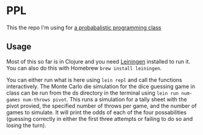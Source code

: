 # PPL

This the repo I'm using for [a probabalistic programming class](http://www.cs.tufts.edu/comp/150PP/)

## Usage

Most of this so far is in Clojure and you need [Leiningen](https://leiningen.org/) installed to run it.  You can also do this with Homebrew `brew install leiningen`.

You can either run what is here using `lein repl` and call the functions interactively.  The Monte Carlo die simulation for the dice guessing game in class can be run from the ds directory in the terminal using `lein run num-games num-throws pivot`.  This runs a simulation for a tally sheet with the pivot provied, the specified number of throws per game, and the number of games to simulate.  It will print the odds of each of the four possabilities (guessing correctly in either the first three attempts or failing to do so and losing the turn).